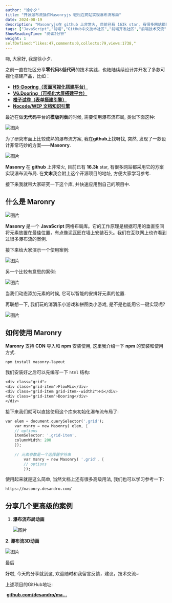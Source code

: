 ```yaml
---
author: "徐小夕"
title: "开源瀑布流插件Masonryjs 轻松在网站实现瀑布流布局"
date: 2024-08-19
description: "Masonryjs在 github 上非常火, 目前已有 163k star, 有很多网站都采用它的方案实现瀑布流布局 在文末我会附上这个开源项目的地址, 方便大家学"
tags: ["JavaScript","前端","GitHub中文技术社区","前端开发社区","前端技术交流","前端框架教程","JavaScript 学习资源","CSS 技巧与最佳实践","HTML5 最新动态","前端工程师职业发展","开源前端项目","前端技术趋势"]
ShowReadingTime: "阅读2分钟"
weight: 1
selfDefined:"likes:47,comments:0,collects:79,views:1738,"
---
```

嗨, 大家好, 我是徐小夕.

之前一直在社区分享**零代码**&**低代码**的技术实践，也陆陆续续设计并开发了多款可视化搭建产品，比如：

*   [**H5-Dooring（页面可视化搭建平台）**](https://link.juejin.cn?target=https%3A%2F%2Fgithub.com%2FMrXujiang%2Fh5-Dooring "https://github.com/MrXujiang/h5-Dooring")
*   [**V6.Dooring（可视化大屏搭建平台）**](https://juejin.cn/post/6981257575425654792 "https://juejin.cn/post/6981257575425654792")
*   [**橙子试卷（表单搭建引擎）**](https://juejin.cn/post/7337575515803893786 "https://juejin.cn/post/7337575515803893786")
*   [**Nocode/WEP 文档知识引擎**](https://link.juejin.cn?target=https%3A%2F%2Fgithub.com%2FMrXujiang%2FNocode-Wep "https://github.com/MrXujiang/Nocode-Wep")

最近在做**无代码**平台的**模版列表**的时候, 需要使用瀑布流布局, 类似下面这种:

![图片](/images/jueJin/cb0b2f0eeed747c.png)

为了研究市面上比较成熟的瀑布流方案, 我在**github**上找呀找, 突然, 发现了一款设计非常巧妙的方案——**Masonry**.

![图片](/images/jueJin/21f2b72a983a48d.png)

**Masonry** 在 **github** 上非常火, 目前已有 **16.3k** star, 有很多网站都采用它的方案实现瀑布流布局. 在**文末**我会附上这个开源项目的地址, 方便大家学习参考.

接下来我就带大家研究一下这个库, 并快速应用到自己的项目中.

什么是 Maronry
-----------

![图片](/images/jueJin/15170ff2f0a844b.png)

**Masonry** 是一个 **JavaScript** 网格布局库。它的工作原理是根据可用的垂直空间将元素放置在最佳位置，有点像泥瓦匠在墙上安装石头。我们在互联网上也许看到过很多瀑布流的案例.

接下来给大家演示一个使用案例:

![图片](/images/jueJin/e51a827ef527419.png)

另一个比较有意思的案例:

![图片](/images/jueJin/d22a91a46c65480.png)

当我们动态添加元素的时候, 它可以智能的安排好元素的位置.

再联想一下, 我们玩的消消乐小游戏和拼图类小游戏, 是不是也能用它一键实现呢?

![图片](/images/jueJin/6446a659e1a84f7.png)

如何使用 Maronry
------------

**Maronry** 支持 **CDN** 导入和 **npm** 安装使用, 这里我介绍一下 **npm** 的安装和使用方式.

```
npm install masonry-layout
```

我们安装好之后可以先编写一下 `html` 结构:

```css
<div class="grid">
<div class="grid-item">FlowMix</div>
<div class="grid-item grid-item--width2">H5</div>
<div class="grid-item">Dooring</div>
</div>
```

接下来我们就可以直接使用这个库来初始化瀑布流布局了:

```dart
var elem = document.querySelector('.grid');
    var msnry = new Masonry( elem, {
    // options
    itemSelector: '.grid-item',
    columnWidth: 200
    });
    
    // 元素参数是一个选择器字符串
        var msnry = new Masonry( '.grid', {
        // options
        });
```

使用起来就是这么简单, 当然文档上还有很多高级用法, 我们也可以学习参考一下:

`https://masonry.desandro.com/`

分享几个更高级的案例
----------

1.  **瀑布流布局动画**
    
    ![图片](/images/jueJin/f8b1faef837f4c6.png)
    

**2\. 瀑布流3D动画**

![图片](/images/jueJin/bba2aec893be43b.png)

最后

好啦, 今天的分享就到这, 欢迎随时和我留言反馈，建议，技术交流~

上述项目的GitHub地址:

 **[github.com/desandro/ma…](https://link.juejin.cn?target=https%3A%2F%2Fgithub.com%2Fdesandro%2Fmasonry "https://github.com/desandro/masonry")**